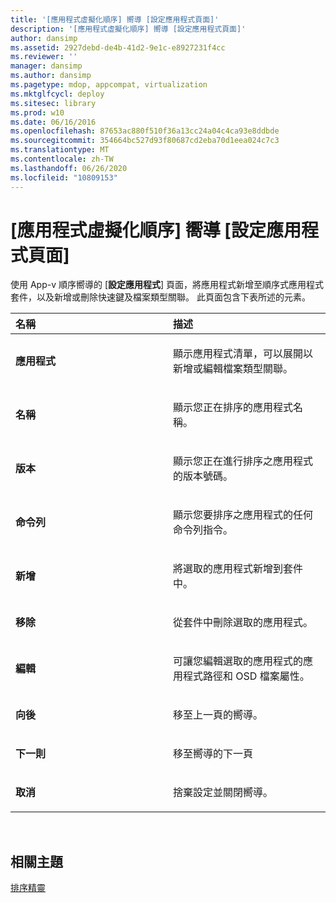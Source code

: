 ```yaml
---
title: '[應用程式虛擬化順序] 嚮導 [設定應用程式頁面]'
description: '[應用程式虛擬化順序] 嚮導 [設定應用程式頁面]'
author: dansimp
ms.assetid: 2927debd-de4b-41d2-9e1c-e8927231f4cc
ms.reviewer: ''
manager: dansimp
ms.author: dansimp
ms.pagetype: mdop, appcompat, virtualization
ms.mktglfcycl: deploy
ms.sitesec: library
ms.prod: w10
ms.date: 06/16/2016
ms.openlocfilehash: 87653ac880f510f36a13cc24a04c4ca93e8ddbde
ms.sourcegitcommit: 354664bc527d93f80687cd2eba70d1eea024c7c3
ms.translationtype: MT
ms.contentlocale: zh-TW
ms.lasthandoff: 06/26/2020
ms.locfileid: "10809153"
---
```

# [應用程式虛擬化順序] 嚮導 [設定應用程式頁面]


使用 App-v 順序嚮導的 [**設定應用程式**] 頁面，將應用程式新增至順序式應用程式套件，以及新增或刪除快速鍵及檔案類型關聯。 此頁面包含下表所述的元素。

<table>
<colgroup>
<col width="50%" />
<col width="50%" />
</colgroup>
<thead>
<tr class="header">
<th align="left">名稱</th>
<th align="left">描述</th>
</tr>
</thead>
<tbody>
<tr class="odd">
<td align="left"><p><strong>應用程式</strong></p></td>
<td align="left"><p>顯示應用程式清單，可以展開以新增或編輯檔案類型關聯。</p></td>
</tr>
<tr class="even">
<td align="left"><p><strong>名稱</strong></p></td>
<td align="left"><p>顯示您正在排序的應用程式名稱。</p></td>
</tr>
<tr class="odd">
<td align="left"><p><strong>版本</strong></p></td>
<td align="left"><p>顯示您正在進行排序之應用程式的版本號碼。</p></td>
</tr>
<tr class="even">
<td align="left"><p><strong>命令列</strong></p></td>
<td align="left"><p>顯示您要排序之應用程式的任何命令列指令。</p></td>
</tr>
<tr class="odd">
<td align="left"><p><strong>新增</strong></p></td>
<td align="left"><p>將選取的應用程式新增到套件中。</p></td>
</tr>
<tr class="even">
<td align="left"><p><strong>移除</strong></p></td>
<td align="left"><p>從套件中刪除選取的應用程式。</p></td>
</tr>
<tr class="odd">
<td align="left"><p><strong>編輯</strong></p></td>
<td align="left"><p>可讓您編輯選取的應用程式的應用程式路徑和 OSD 檔案屬性。</p></td>
</tr>
<tr class="even">
<td align="left"><p><strong>向後</strong></p></td>
<td align="left"><p>移至上一頁的嚮導。</p></td>
</tr>
<tr class="odd">
<td align="left"><p><strong>下一則</strong></p></td>
<td align="left"><p>移至嚮導的下一頁</p></td>
</tr>
<tr class="even">
<td align="left"><p><strong>取消</strong></p></td>
<td align="left"><p>捨棄設定並關閉嚮導。</p></td>
</tr>
</tbody>
</table>

 

## 相關主題


[排序精靈](sequencing-wizard.md)

 

 





